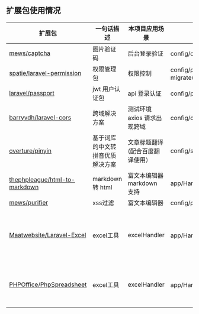 
## 扩展包使用情况

| 扩展包	| 一句话描述	| 本项目应用场景| 在项目中的改动 |依赖|
| --- | --- | --- | --- |---|
| [mews/captcha](https://github.com/mewebstudio/captcha)     | 图片验证码     | 后台登录验证 | config/captcha.php、config/app.php ||
| [spatie/laravel-permission](https://github.com/spatie/laravel-permission)     | 权限管理包     | 权限控制 | config/permission.php、config/app.php、migrate(create_permission_tables&seed_roles_and_permissions_data) ||
| [laravel/passport](https://github.com/laravel/passport)     | jwt 用户认证包          | api 登录认证| config/passport.php、migrate ||
| [barryvdh/laravel-cors](https://github.com/barryvdh/laravel-cors)     | 跨域解决方案          | 测试环境 axios 请求出现跨域| config/cros.php、app/Http/Kernel.php ||
| [overture/pinyin](https://github.com/overtrue/pinyin)     | 基于词库的中文转拼音优质解决方案          | 文章标题翻译 (配合百度翻译使用） |config/services.php ||
| [thephpleague/html-to-markdown](https://github.com/thephpleague/html-to-markdown)     | markdown 转 html           | 富文本编辑器 markdown 支持  | app/Handlers/MarkdownerHandler.php ||
| [mews/purifier](https://github.com/mewebstudio/Purifier)     | xss过滤     | 富文本编辑器| config/purifier.php、app/Handlers/SlugTranslateHandler.php||
| [Maatwebsite/Laravel-Excel](https://github.com/Maatwebsite/Laravel-Excel)     | excel工具     | excelHandler|app/Handlers/ExcelHandler.php、config/app.php、config/excel.php |php:^7.0、laravel:^5.5、php_zip、php_xml、php_gd2、PhpSpreadsheet|
| [PHPOffice/PhpSpreadsheet](https://github.com/PHPOffice/PhpSpreadsheet)     | excel工具     | excelHandler|app/Handlers/ExcelHandler.php、config/app.php、config/excel.php |php:^7.0、laravel:^5.5、php_zip、php_xml、php_gd2|

